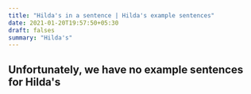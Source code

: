 ```yaml
---
title: "Hilda's in a sentence | Hilda's example sentences"
date: 2021-01-20T19:57:50+05:30
draft: falses
summary: "Hilda's"
---
```

## Unfortunately, we have no example sentences for Hilda's                 
